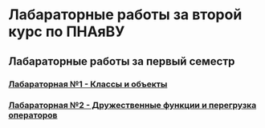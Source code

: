 # Лабараторные работы за второй курс по ПНАяВУ

## Лабараторные работы за первый семестр

### [Лабараторная №1 - Классы и объекты](https://github.com/GyanPosling/labs_second_course/tree/main/labs_1_sem/lab1)
### [Лабараторная №2 - Дружественные функции и перегрузка операторов](https://github.com/GyanPosling/labs_second_course/tree/main/labs_1_sem/lab1)